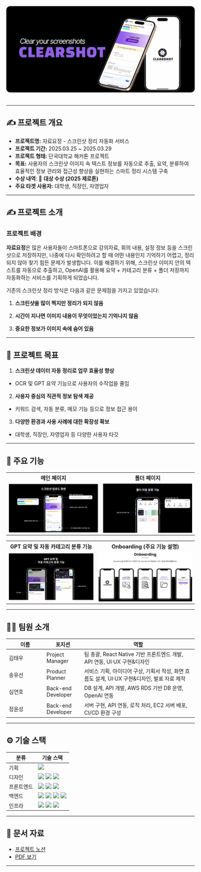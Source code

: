 
<div align="center">
  <img src="./assets/image.png" alt="Main" style="border-radius: 10px;"/>
</div>

<br/>

---

## ✍️ 프로젝트 개요

- **프로젝트명:** 자료요정 - 스크린샷 정리 자동화 서비스
- **프로젝트 기간:** 2025.03.25 ~ 2025.03.29
- **프로젝트 형태:** 단국대학교 해커톤 프로젝트
- **목표:** 사용자의 스크린샷 이미지 속 텍스트 정보를 자동으로 추출, 요약, 분류하여 <br> 효율적인 정보 관리와 접근성 향상을 실현하는 스마트 정리 시스템 구축
- **수상 내역**: 🥇 **대상 수상 (2025 제로톤)** 
- **주요 타겟 사용자:** 대학생, 직장인, 자영업자 

---

## ✍️ 프로젝트 소개

### 프로젝트 배경
**자료요정**은 많은 사용자들이 스마트폰으로 강의자료, 회의 내용, 설정 정보 등을 스크린샷으로 저장하지만,
나중에 다시 확인하려고 할 때 어떤 내용인지 기억하기 어렵고, 정리되지 않아 찾기 힘든 문제가 발생합니다.
이를 해결하기 위해, 스크린샷 이미지 안의 텍스트를 자동으로 추출하고,
OpenAI를 활용해 요약 + 카테고리 분류 + 폴더 저장까지 자동화하는 서비스를 기획하게 되었습니다.

기존의 스크린샷 정리 방식은 다음과 같은 문제점을 가지고 있었습니다:

1. **스크린샷을 많이 찍지만 정리가 되지 않음** 

2. **시간이 지나면 이미지 내용이 무엇이었는지 기억나지 않음** 

3. **중요한 정보가 이미지 속에 숨어 있음** 



---

## 🚀 프로젝트 목표

1. **스크린샷 데이터 자동 정리로 업무 효율성 향상**
- OCR 및 GPT 요약 기능으로 사용자의 수작업을 줄임

2. **사용자 중심의 직관적 정보 탐색 제공** 
- 키워드 검색, 자동 분류, 메모 기능 등으로 정보 접근 용이
3. **다양한 환경과 사용 사례에 대한 확장성 확보** 
- 대학생, 직장인, 자영업자 등 다양한 사용자 타깃
---

## 📌 주요 기능

<table>
  <tr>
    <th align="center">메인 페이지</th>
    <th align="center">폴더 페이지</th>
  </tr>
  <tr>
    <td align="center"><img src="./assets/메인페이지.png" width="400"/></td>
    <td align="center"><img src="./assets/폴더페이지.png" width="400"/></td>
  </tr>
</table>

<table>
  <tr>
    <th align="center">GPT 요약 및 자동 카테고리 분류 기능</th>
    <th align="center">Onboarding (주요 기능 설명)</th>
  </tr>
  <tr>
    <td align="center"><img src="./assets/자동카테고리.png" width="400"/></td>
    <td align="center"><img src="./assets/Onboarding.png" width="400"/></td>
  </tr>
</table>
 
---

## 🧑‍💻 팀원 소개

<table style="width: 100%;">
  <thead>
    <tr>
      <th style="width: 20%;">이름</th>
      <th style="width: 20%;">포지션</th>
      <th style="width: 60%;">역할</th>
    </tr>
  </thead>
  <tbody>
    <tr>
      <td style="width: 20%;">김태우</td>
      <td style="width: 20%;">Project Manager</td>
      <td style="width: 60%;">팀 총괄, React Native 기반 프론트엔드 개발, API 연동, UI·UX 구현&디자인</td>
    </tr>
    <tr>
      <td style="width: 20%;">송유선</td>
      <td style="width: 20%;">Product Planner</td>
      <td style="width: 60%;">서비스 기획, 아이디어 구상, 기획서 작성, 화면 흐름도 설계, UI·UX 구현&디자인, 발표 자료 제작</td>
    </tr>
    <tr>
      <td style="width: 20%;">심연호</td>
      <td style="width: 20%;">Back-end Developer</td>
      <td style="width: 60%;">DB 설계, API 개발, AWS RDS 기반 DB 운영, OpenAI 연동</td>
    </tr>
    <tr>
      <td style="width: 20%;">정윤성</td>
      <td style="width: 20%;">Back-end Developer</td>
      <td style="width: 60%;">서버 구현, API 연동, 로직 처리, EC2 서버 배포, CI/CD 환경 구성</td>
    </tr>
  </tbody>
</table>


---

## ⚙️ 기술 스택

<table>
  <thead>
    <tr>
      <th>분류</th>
      <th>기술 스택</th>
    </tr>
  </thead>
  <tbody>
    <tr>
      <td>기획</td>
      <td>
        <img src="https://img.shields.io/badge/Notion-000000?style=flat&logo=notion&logoColor=white"/>
      </td>
    </tr>
    <tr>
      <td>디자인</td>
      <td>
      <img src="https://img.shields.io/badge/Figma-F24E1E?style=flat&logo=figma&logoColor=white"/>
      <img src="https://img.shields.io/badge/Adobe%20Photoshop-31A8FF?style=flat&logo=adobe-photoshop&logoColor=white"/>
      <img src="https://img.shields.io/badge/Adobe%20Illustrator-FF9A00?style=flat&logo=adobe-illustrator&logoColor=white"/>
      </td>
    </tr>
    <tr>
      <td>프론트엔드</td>
      <td>
        <img src="https://img.shields.io/badge/ReactNative-61DAFB?style=flat&logo=react&logoColor=white"/>
        <img src="https://img.shields.io/badge/JavaScript-F7DF1E?style=flat&logo=javascript&logoColor=white"/>
        <img src="https://img.shields.io/badge/NPM-CB3837?style=flat&logo=npm&logoColor=white"/> 
      </td>
    </tr>
    <tr>
      <td>백엔드</td>
      <td>
        <img src="https://img.shields.io/badge/Node.js-339933?style=flat&logo=nodedotjs&logoColor=white"/>
        <img src="https://img.shields.io/badge/Express-000000?style=flat&logo=express&logoColor=white"/>
        <img src="https://img.shields.io/badge/MySQL-4479A1?style=flat&logo=mysql&logoColor=white"/>
        <img src="https://img.shields.io/badge/Postman-FF6C37?style=flat&logo=postman&logoColor=white"/>
      </td>
    </tr>
    <tr>
      <td>인프라</td>
      <td>
        <img src="https://img.shields.io/badge/AWS EC2-FF9900?style=flat&logo=amazonec2&logoColor=white"/>
        <img src="https://img.shields.io/badge/Docker-2496ED?style=flat&logo=docker&logoColor=white"/>
       <img src="https://img.shields.io/badge/Jenkins-D24939?style=flat&logo=jenkins&logoColor=white"/>
      </td>
    </tr>
  </tbody>
</table>


---

## 📂 문서 자료
- [프로젝트 노션](https://mini-shock-1ff.notion.site/1c3b0eecbf8381059df6d5b7776b838c?pvs=4)
- [PDF 보기](./assets/CLEARSHOT_제로톤_5팀.pdf)

---
